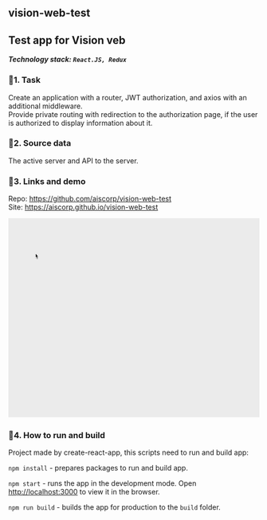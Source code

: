 ## vision-web-test 

## Test app for Vision veb  

***Technology stack: `React.JS, Redux`*** 

### 📗1. Task  
Create an application with a router, JWT authorization, and axios with an additional middleware.   
Provide private routing with redirection to the authorization page, if the user is authorized to display information about it. 

### 📗2. Source data  
The active server and API to the server.

### 📗3. Links and demo  
Repo: https://github.com/aiscorp/vision-web-test   
Site: https://aiscorp.github.io/vision-web-test 

<img src="https://github.com/aiscorp/vision-web-test/blob/master/image.gif?raw=true" height=400>

### 📗4. How to run and build  
Project made by create-react-app, this scripts need to run and build app:

``` npm install ``` - prepares packages to run and build app.

``` npm start ``` - runs the app in the development mode. Open [http://localhost:3000](http://localhost:3000) to view
 it in the browser.

``` npm run build ``` - builds the app for production to the `build` folder.

